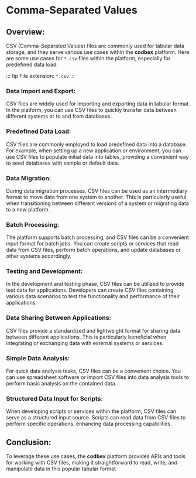 # Comma-Separated Values 

## Overview:

CSV (Comma-Separated Values) files are commonly used for tabular data storage, and they serve various use cases within the __codbex__ platform. Here are some use cases for `*.csv` files within the platform, especially for predefined data load:

::: tip
File extension: `*.csv`
:::

### Data Import and Export:

CSV files are widely used for importing and exporting data in tabular format. In the platform, you can use CSV files to quickly transfer data between different systems or to and from databases.

### Predefined Data Load:

CSV files are commonly employed to load predefined data into a database. For example, when setting up a new application or environment, you can use CSV files to populate initial data into tables, providing a convenient way to seed databases with sample or default data.

### Data Migration:

During data migration processes, CSV files can be used as an intermediary format to move data from one system to another. This is particularly useful when transitioning between different versions of a system or migrating data to a new platform.

### Batch Processing:

The platform supports batch processing, and CSV files can be a convenient input format for batch jobs. You can create scripts or services that read data from CSV files, perform batch operations, and update databases or other systems accordingly.

### Testing and Development:

In the development and testing phase, CSV files can be utilized to provide test data for applications. Developers can create CSV files containing various data scenarios to test the functionality and performance of their applications.

### Data Sharing Between Applications:

CSV files provide a standardized and lightweight format for sharing data between different applications. This is particularly beneficial when integrating or exchanging data with external systems or services.

### Simple Data Analysis:

For quick data analysis tasks, CSV files can be a convenient choice. You can use spreadsheet software or import CSV files into data analysis tools to perform basic analysis on the contained data.

### Structured Data Input for Scripts:

When developing scripts or services within the platform, CSV files can serve as a structured input source. Scripts can read data from CSV files to perform specific operations, enhancing data processing capabilities.

## Conclusion:

To leverage these use cases, the __codbex__ platform provides APIs and tools for working with CSV files, making it straightforward to read, write, and manipulate data in this popular tabular format.
